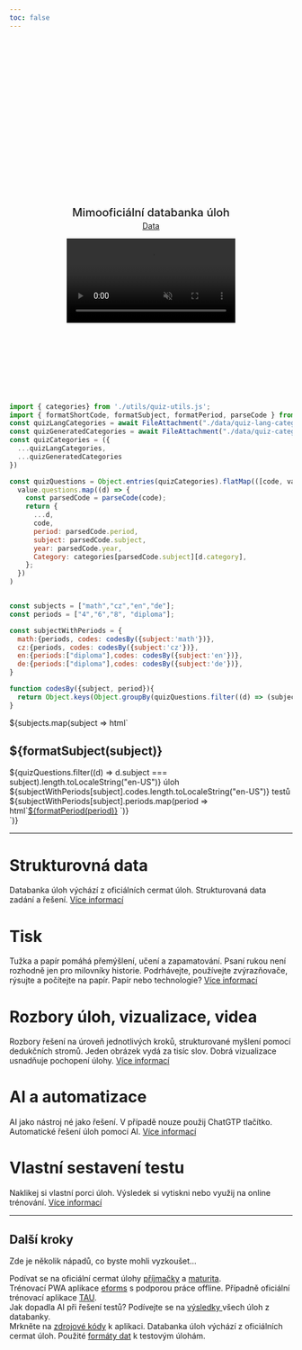 ```yaml
---
toc: false
---
```

<div class="hero">
  <h1>Cermat úlohy</h1>
  <h2>Mimooficiální databanka úloh</h2>
  <a href="./inputs">Data</a>

  <video src="./assets/databanka.mp4" autoplay playsinline muted controls style="width: 100%;"></video>
</a>
</div>

```js
import { categories} from './utils/quiz-utils.js';
import { formatShortCode, formatSubject, formatPeriod, parseCode } from './utils/quiz-string-utils.js';
const quizLangCategories = await FileAttachment("./data/quiz-lang-categories.json").json();
const quizGeneratedCategories = await FileAttachment("./data/quiz-categories.json").json();
const quizCategories = ({
  ...quizLangCategories,
  ...quizGeneratedCategories
})

const quizQuestions = Object.entries(quizCategories).flatMap(([code, value]) =>
  value.questions.map((d) => {
    const parsedCode = parseCode(code);
    return {
      ...d,
      code,
      period: parsedCode.period,
      subject: parsedCode.subject,
      year: parsedCode.year,
      Category: categories[parsedCode.subject][d.category],
    };
  })
)


const subjects = ["math","cz","en","de"];
const periods = ["4","6","8", "diploma"];

const subjectWithPeriods = {
  math:{periods, codes: codesBy({subject:'math'})},
  cz:{periods, codes: codesBy({subject:'cz'})},
  en:{periods:["diploma"],codes: codesBy({subject:'en'})},
  de:{periods:["diploma"],codes: codesBy({subject:'de'})},
}

function codesBy({subject, period}){
  return Object.keys(Object.groupBy(quizQuestions.filter((d) => (subject == null || d.subject === subject) && (period == null || d.period === period)).sort((f,s) => s.year - f.year), ({code}) => code))
}
```


<!-- Cards with big numbers -->

<div class="grid grid-cols-4" style="grid-auto-rows: auto;">
 ${subjects.map(subject => html`<div class="card">
    <h2><strong>${formatSubject(subject)}</strong></h2>
    <div class="v-stack v-stack--s">
      <div class="h-stack h-stack--l">
        <div>
          <span class="big">${quizQuestions.filter((d) => d.subject === subject).length.toLocaleString("en-US")}</span>
          <span>úloh</span>
        </div>
        <div>
          <span class="big">${subjectWithPeriods[subject].codes.length.toLocaleString("en-US")}</span>
          <span>testů</span>
        </div>
      </div>
      <div class="h-stack h-stack--m h-stack--wrap">
      ${subjectWithPeriods[subject].periods.map(period => html`<a class="h-stack h-stack--xs" href="./quiz-picker-${subject}-${period}">${formatPeriod(period)}<span><span></a>
        `)}
      </div>
    </div>
  </div>`)}
</div>

---

<div class="grid grid-cols-4" style="grid-auto-rows: auto;"> 
  <div class="card">
    <h1><strong>Strukturovná data</strong></h1>
    <div class="v-stack v-stack--m">
      <span>Databanka úloh výchází z oficiálních cermat úloh. Strukturovaná data zadání a řešení.</span>
      <a href="/inputs">Více informací</a>
    </div>
  </div>
  <div class="card grow">
    <h1><strong>Tisk</strong></h1>
     <div class="v-stack v-stack--m">
      <span>Tužka a papír pomáhá přemýšlení, učení a zapamatování. Psaní rukou není rozhodně jen pro milovníky historie. Podrhávejte, používejte zvýrazňovače, rýsujte a počítejte na papír. Papír nebo technologie?</span>
      <a href="/print">Více informací</a>
    </div>
  </div>
  <div class="card grow">
    <h1><strong>Rozbory úloh, vizualizace, videa</strong></h1>
     <div class="v-stack v-stack--m">
      <span>Rozbory řešení na úroveň jednotlivých kroků, strukturované myšlení pomocí dedukčních stromů. Jeden obrázek vydá za tisíc slov. Dobrá vizualizace usnadňuje pochopení úlohy.</span>
      <a href="/math-deduction">Více informací</a>
    </div>
  </div> 
  <div class="card grow">
    <h1><strong>AI a automatizace</strong></h1>
     <div class="v-stack v-stack--m">
      <span>AI jako nástroj né jako řešení. V případě nouze použij ChatGTP tlačítko. Automatické řešení úloh pomocí AI.</span>
      <a href="/ai">Více informací</a>
    </div>
  </div> 
  <div class="card grow">
    <h1><strong>Vlastní sestavení testu</strong></h1>
     <div class="v-stack v-stack--m">
      <span>Naklikej si vlastní porci úloh. Výsledek si vytiskni nebo využij na online trénování.</span>
      <a href="/builder">Více informací</a>
    </div>
  </div>
  <!-- <div class="card">
    <h1><strong>Přepoužitelnost</strong></h1>
    <div class="v-stack v-stack--m">
      <span>Možnost vložit do vlastních školních stránek. Vytvořit si vlastní grafickou podobu testu. Stavět vlastní aplikace.</span>
      <a href="/embedding">Více informací</a>
    </div>
  </div> -->


</div>


---

## Další kroky

Zde je několik nápadů, co byste mohli vyzkoušet…

<div class="grid grid-cols-4">
  <div class="card">
    Podívat se na oficiální cermat úlohy <a href="https://prijimacky.cermat.cz/">příjmačky</a> a <a href="https://maturita.cermat.cz/">maturita</a>.
  </div>
  <div class="card">
    Trénovací PWA aplikace <a href="https://www.eforms.cz/">eforms</a> s podporou práce offline. Případně oficiální trénovací aplikace <a href="https://tau.cermat.cz/">TAU</a>.
  </div>
  <div class="card">
    Jak dopadla AI při řešení testů? Podívejte se na <a href="./ai">výsledky </a> všech úloh z databanky.
  </div>
  <div class="card">
     Mrkněte na <a href="https://github.com/rsamec/cermat-quiz">zdrojové kódy</a> k aplikaci. Databanka úloh výchází z oficiálních cermat úloh. Použité <a href="./inputs">formáty dat</a> k testovým úlohám.
  </div> 
</div>

<style>

.hero {
  display: flex;
  flex-direction: column;
  align-items: center;
  font-family: var(--sans-serif);
  margin: 4rem 0 8rem;
  text-wrap: balance;
  text-align: center;
}

.hero h1 {
  margin: 1rem 0;
  padding: 1rem 0;
  max-width: none;
  font-size: 14vw;
  font-weight: 900;
  line-height: 1;
  background: linear-gradient(30deg, var(--theme-foreground-focus), currentColor);
  -webkit-background-clip: text;
  -webkit-text-fill-color: transparent;
  background-clip: text;
}

.hero h2 {
  margin: 0;
  max-width: 34em;
  font-size: 20px;
  font-style: initial;
  font-weight: 500;
  line-height: 1.5;
  color: var(--theme-foreground-muted);
}

@media (min-width: 640px) {
  .hero h1 {
    font-size: 90px;
  }
}

</style>
